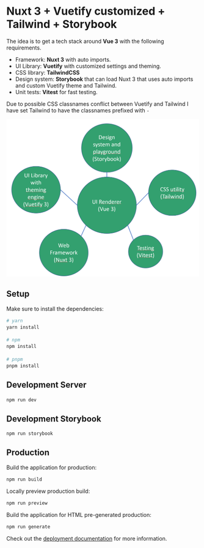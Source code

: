 # Nuxt 3 + Vuetify customized + Tailwind + Storybook

The idea is to get a tech stack around **Vue 3** with the following requirements.

- Framework: **Nuxt 3** with auto imports.
- UI Library: **Vuetify** with customized settings and theming.
- CSS library: **TailwindCSS**
- Design system: **Storybook** that can load Nuxt 3 that uses auto imports and custom Vuetify theme and Tailwind.
- Unit tests: **Vitest** for fast testing.

Due to possible CSS classnames conflict between Vuetify and Tailwind I have set Tailwind to have the classnames prefixed with `-`

![about](readme/setup.png 'setup')



## Setup

Make sure to install the dependencies:

```bash
# yarn
yarn install

# npm
npm install

# pnpm
pnpm install
```

## Development Server

```bash
npm run dev
```

## Development Storybook

```bash
npm run storybook
```

## Production

Build the application for production:

```bash
npm run build
```

Locally preview production build:

```bash
npm run preview
```

Build the application for HTML pre-generated production:

```bash
npm run generate
```

Check out the [deployment documentation](https://nuxt.com/docs/getting-started/deployment) for more information.
